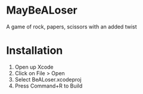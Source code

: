 # MayBeALoser
 A game of rock, papers, scissors with an added twist
# Installation
 1. Open up Xcode
 2. Click on File > Open
 3. Select BeALoser.xcodeproj
 4. Press Command+R to Build
 
